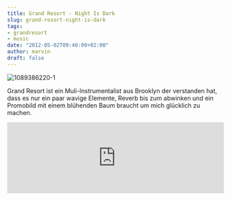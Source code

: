 ```yaml
---
title: Grand Resort - Night Is Dark
slug: grand-resort-night-is-dark
tags:
- grandresort
- music
date: "2012-05-02T09:46:00+02:00"
author: marvin
draft: false
---
```

![1089386220-1](/images/1089386220-1.jpg)

Grand Resort ist ein Muli-Instrumentalist aus Brooklyn der verstanden
hat, dass es nur ein paar wavige Elemente, Reverb bis zum abwinken und
ein Promobild mit einem blühenden Baum braucht um mich glücklich zu
machen.

<iframe width="100%" height="166" scrolling="no" frameborder="no" src="http://w.soundcloud.com/player/?url=http%3A%2F%2Fapi.soundcloud.com%2Ftracks%2F44810750&amp;auto_play=false&amp;show_artwork=true&amp;color=3366cc"></iframe>